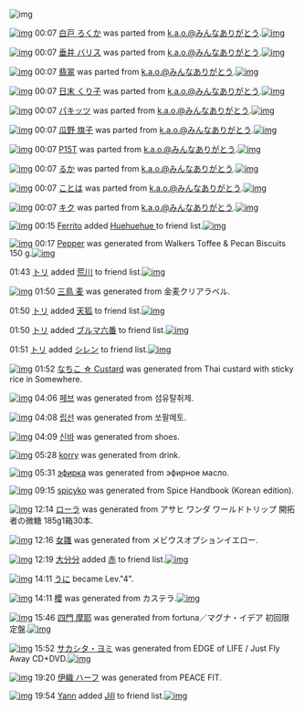 ![img](http://gdrive-cdn.herokuapp.com/537b65a5bc09f0000721dda7/512px-barcode.png)

[![img](http://www.deviantsart.com/16dmjji.png)](http://www.barcodekanojo.com/kanojo/2114511/%E7%99%BD%E6%88%B8%20%E3%82%8D%E3%81%8F%E3%81%8B) 00:07 [白戸 ろくか](http://www.barcodekanojo.com/kanojo/2114511/%E7%99%BD%E6%88%B8%20%E3%82%8D%E3%81%8F%E3%81%8B) was parted from [k.a.o.@みんなありがとう](http://www.barcodekanojo.com/kanojo/2114511/%E7%99%BD%E6%88%B8%20%E3%82%8D%E3%81%8F%E3%81%8B).[![img](http://www.deviantsart.com/1ne7497.jpeg)](http://www.barcodekanojo.com/user/30944/k.a.o.%40%E3%81%BF%E3%82%93%E3%81%AA%E3%81%82%E3%82%8A%E3%81%8C%E3%81%A8%E3%81%86) 

[![img](http://www.deviantsart.com/h4g6qp.png)](http://www.barcodekanojo.com/kanojo/2249071/%E5%9E%82%E4%BA%95%20%E3%83%90%E3%83%AA%E3%82%B9) 00:07 [垂井 バリス](http://www.barcodekanojo.com/kanojo/2249071/%E5%9E%82%E4%BA%95%20%E3%83%90%E3%83%AA%E3%82%B9) was parted from [k.a.o.@みんなありがとう](http://www.barcodekanojo.com/kanojo/2249071/%E5%9E%82%E4%BA%95%20%E3%83%90%E3%83%AA%E3%82%B9).[![img](http://www.deviantsart.com/1ne7497.jpeg)](http://www.barcodekanojo.com/user/30944/k.a.o.%40%E3%81%BF%E3%82%93%E3%81%AA%E3%81%82%E3%82%8A%E3%81%8C%E3%81%A8%E3%81%86) 

[![img](http://www.deviantsart.com/1edvsc6.png)](http://www.barcodekanojo.com/kanojo/2194448/%E7%BF%A1%E7%BF%A0) 00:07 [翡翠](http://www.barcodekanojo.com/kanojo/2194448/%E7%BF%A1%E7%BF%A0) was parted from [k.a.o.@みんなありがとう](http://www.barcodekanojo.com/kanojo/2194448/%E7%BF%A1%E7%BF%A0).[![img](http://www.deviantsart.com/1ne7497.jpeg)](http://www.barcodekanojo.com/user/30944/k.a.o.%40%E3%81%BF%E3%82%93%E3%81%AA%E3%81%82%E3%82%8A%E3%81%8C%E3%81%A8%E3%81%86) 

[![img](http://www.deviantsart.com/1fh77c6.png)](http://www.barcodekanojo.com/kanojo/1888757/%E6%97%A5%E6%9C%AB%20%E3%81%8F%E3%82%8A%E5%AD%90) 00:07 [日末 くり子](http://www.barcodekanojo.com/kanojo/1888757/%E6%97%A5%E6%9C%AB%20%E3%81%8F%E3%82%8A%E5%AD%90) was parted from [k.a.o.@みんなありがとう](http://www.barcodekanojo.com/kanojo/1888757/%E6%97%A5%E6%9C%AB%20%E3%81%8F%E3%82%8A%E5%AD%90).[![img](http://www.deviantsart.com/1ne7497.jpeg)](http://www.barcodekanojo.com/user/30944/k.a.o.%40%E3%81%BF%E3%82%93%E3%81%AA%E3%81%82%E3%82%8A%E3%81%8C%E3%81%A8%E3%81%86) 

[![img](http://www.deviantsart.com/9vg7mp.png)](http://www.barcodekanojo.com/kanojo/1963816/%E3%83%91%E3%82%AD%E3%83%83%E3%83%84) 00:07 [パキッツ](http://www.barcodekanojo.com/kanojo/1963816/%E3%83%91%E3%82%AD%E3%83%83%E3%83%84) was parted from [k.a.o.@みんなありがとう](http://www.barcodekanojo.com/kanojo/1963816/%E3%83%91%E3%82%AD%E3%83%83%E3%83%84).[![img](http://www.deviantsart.com/1ne7497.jpeg)](http://www.barcodekanojo.com/user/30944/k.a.o.%40%E3%81%BF%E3%82%93%E3%81%AA%E3%81%82%E3%82%8A%E3%81%8C%E3%81%A8%E3%81%86) 

[![img](http://www.deviantsart.com/2kuiec8.png)](http://www.barcodekanojo.com/kanojo/2105936/%E7%93%9C%E9%87%8E%20%E6%97%97%E5%AD%90) 00:07 [瓜野 旗子](http://www.barcodekanojo.com/kanojo/2105936/%E7%93%9C%E9%87%8E%20%E6%97%97%E5%AD%90) was parted from [k.a.o.@みんなありがとう](http://www.barcodekanojo.com/kanojo/2105936/%E7%93%9C%E9%87%8E%20%E6%97%97%E5%AD%90).[![img](http://www.deviantsart.com/1ne7497.jpeg)](http://www.barcodekanojo.com/user/30944/k.a.o.%40%E3%81%BF%E3%82%93%E3%81%AA%E3%81%82%E3%82%8A%E3%81%8C%E3%81%A8%E3%81%86) 

[![img](http://www.deviantsart.com/4u1tkb.png)](http://www.barcodekanojo.com/kanojo/1954364/P15T) 00:07 [P15T](http://www.barcodekanojo.com/kanojo/1954364/P15T) was parted from [k.a.o.@みんなありがとう](http://www.barcodekanojo.com/kanojo/1954364/P15T).[![img](http://www.deviantsart.com/1ne7497.jpeg)](http://www.barcodekanojo.com/user/30944/k.a.o.%40%E3%81%BF%E3%82%93%E3%81%AA%E3%81%82%E3%82%8A%E3%81%8C%E3%81%A8%E3%81%86) 

[![img](http://www.deviantsart.com/8rormf.png)](http://www.barcodekanojo.com/kanojo/1883742/%E3%82%8B%E3%81%8B) 00:07 [るか](http://www.barcodekanojo.com/kanojo/1883742/%E3%82%8B%E3%81%8B) was parted from [k.a.o.@みんなありがとう](http://www.barcodekanojo.com/kanojo/1883742/%E3%82%8B%E3%81%8B).[![img](http://www.deviantsart.com/1ne7497.jpeg)](http://www.barcodekanojo.com/user/30944/k.a.o.%40%E3%81%BF%E3%82%93%E3%81%AA%E3%81%82%E3%82%8A%E3%81%8C%E3%81%A8%E3%81%86) 

[![img](http://www.deviantsart.com/22s5fo3.png)](http://www.barcodekanojo.com/kanojo/1883737/%E3%81%93%E3%81%A8%E3%81%AF) 00:07 [ことは](http://www.barcodekanojo.com/kanojo/1883737/%E3%81%93%E3%81%A8%E3%81%AF) was parted from [k.a.o.@みんなありがとう](http://www.barcodekanojo.com/kanojo/1883737/%E3%81%93%E3%81%A8%E3%81%AF).[![img](http://www.deviantsart.com/1ne7497.jpeg)](http://www.barcodekanojo.com/user/30944/k.a.o.%40%E3%81%BF%E3%82%93%E3%81%AA%E3%81%82%E3%82%8A%E3%81%8C%E3%81%A8%E3%81%86) 

[![img](http://www.deviantsart.com/24dk4c8.png)](http://www.barcodekanojo.com/kanojo/1727963/%E3%82%AD%E3%82%AF) 00:07 [キク](http://www.barcodekanojo.com/kanojo/1727963/%E3%82%AD%E3%82%AF) was parted from [k.a.o.@みんなありがとう](http://www.barcodekanojo.com/kanojo/1727963/%E3%82%AD%E3%82%AF).[![img](http://www.deviantsart.com/1ne7497.jpeg)](http://www.barcodekanojo.com/user/30944/k.a.o.%40%E3%81%BF%E3%82%93%E3%81%AA%E3%81%82%E3%82%8A%E3%81%8C%E3%81%A8%E3%81%86) 

[![img](http://www.deviantsart.com/2f75ujp.jpeg)](http://www.barcodekanojo.com/user/500501/Ferrito) 00:15 [Ferrito](http://www.barcodekanojo.com/user/500501/Ferrito) added [Huehuehue ](http://www.barcodekanojo.com/kanojo/3129322/Huehuehue%20) to friend list.[![img](http://www.deviantsart.com/31a2pt8.png)](http://www.barcodekanojo.com/kanojo/3129322/Huehuehue%20) 

[![img](http://www.deviantsart.com/35ua95g.png)](http://www.barcodekanojo.com/kanojo/3193372/Pepper) 00:17 [Pepper](http://www.barcodekanojo.com/kanojo/3193372/Pepper) was generated from Walkers Toffee &amp; Pecan Biscuits 150 g.[![img](http://www.deviantsart.com/3ovdrlt.jpeg)](http://www.barcodekanojo.com/product_images/barcode/6019099/1425914197/Walkers%20Toffee%20%26%20Pecan%20Biscuits%20150%20g.jpg) 

01:43 [トリ](http://www.barcodekanojo.com/user/500502/%E3%83%88%E3%83%AA) added [荒川](http://www.barcodekanojo.com/kanojo/2585017/%E8%8D%92%E5%B7%9D) to friend list.[![img](http://www.deviantsart.com/30dnv68.png)](http://www.barcodekanojo.com/kanojo/2585017/%E8%8D%92%E5%B7%9D) 

[![img](http://www.deviantsart.com/134rc00.png)](http://www.barcodekanojo.com/kanojo/3193373/%E4%B8%89%E9%B3%A5%20%E9%BA%A6) 01:50 [三鳥 麦](http://www.barcodekanojo.com/kanojo/3193373/%E4%B8%89%E9%B3%A5%20%E9%BA%A6) was generated from 金麦クリアラベル.

01:50 [トリ](http://www.barcodekanojo.com/user/500502/%E3%83%88%E3%83%AA) added [天狐](http://www.barcodekanojo.com/kanojo/2584270/%E5%A4%A9%E7%8B%90) to friend list.[![img](http://www.deviantsart.com/39ufc1l.png)](http://www.barcodekanojo.com/kanojo/2584270/%E5%A4%A9%E7%8B%90) 

01:50 [トリ](http://www.barcodekanojo.com/user/500502/%E3%83%88%E3%83%AA) added [ブルマ六番](http://www.barcodekanojo.com/kanojo/2861107/%E3%83%96%E3%83%AB%E3%83%9E%E5%85%AD%E7%95%AA) to friend list.[![img](http://www.deviantsart.com/3r13d5d.png)](http://www.barcodekanojo.com/kanojo/2861107/%E3%83%96%E3%83%AB%E3%83%9E%E5%85%AD%E7%95%AA) 

01:51 [トリ](http://www.barcodekanojo.com/user/500502/%E3%83%88%E3%83%AA) added [シレン](http://www.barcodekanojo.com/kanojo/3122426/%E3%82%B7%E3%83%AC%E3%83%B3) to friend list.[![img](http://www.deviantsart.com/2h7pn04.png)](http://www.barcodekanojo.com/kanojo/3122426/%E3%82%B7%E3%83%AC%E3%83%B3) 

[![img](http://www.deviantsart.com/109nrlh.png)](http://www.barcodekanojo.com/kanojo/3193374/%E3%81%AA%E3%81%A1%E3%81%93%20%E2%98%86%20Custard) 01:52 [なちこ ☆ Custard](http://www.barcodekanojo.com/kanojo/3193374/%E3%81%AA%E3%81%A1%E3%81%93%20%E2%98%86%20Custard) was generated from Thai custard with sticky rice in Somewhere.

[![img](http://www.deviantsart.com/rvehqf.png)](http://www.barcodekanojo.com/kanojo/3193375/%ED%8E%98%EB%B8%8C) 04:06 [페브](http://www.barcodekanojo.com/kanojo/3193375/%ED%8E%98%EB%B8%8C) was generated from 섬유탈취제.

[![img](http://www.deviantsart.com/ajvris.png)](http://www.barcodekanojo.com/kanojo/3193376/%EB%A6%BD%EC%84%A0) 04:08 [립선](http://www.barcodekanojo.com/kanojo/3193376/%EB%A6%BD%EC%84%A0) was generated from 쏘팔메토.

[![img](http://www.deviantsart.com/3fplv5p.png)](http://www.barcodekanojo.com/kanojo/3193377/%EC%8B%A0%EB%B0%94) 04:09 [신바](http://www.barcodekanojo.com/kanojo/3193377/%EC%8B%A0%EB%B0%94) was generated from shoes.

[![img](http://www.deviantsart.com/2pgmpco.png)](http://www.barcodekanojo.com/kanojo/3193378/korry) 05:28 [korry](http://www.barcodekanojo.com/kanojo/3193378/korry) was generated from drink.

[![img](http://www.deviantsart.com/38qqa7r.png)](http://www.barcodekanojo.com/kanojo/3193379/%D1%8D%D1%84%D0%B8%D1%80%D0%BA%D0%B0) 05:31 [эфирка](http://www.barcodekanojo.com/kanojo/3193379/%D1%8D%D1%84%D0%B8%D1%80%D0%BA%D0%B0) was generated from эфирное масло.

[![img](http://www.deviantsart.com/369s74v.png)](http://www.barcodekanojo.com/kanojo/3193380/spicyko) 09:15 [spicyko](http://www.barcodekanojo.com/kanojo/3193380/spicyko) was generated from Spice Handbook (Korean edition).

[![img](http://www.deviantsart.com/2vs5fv8.png)](http://www.barcodekanojo.com/kanojo/3193381/%E3%83%AD%E3%83%BC%E3%83%A9) 12:14 [ローラ](http://www.barcodekanojo.com/kanojo/3193381/%E3%83%AD%E3%83%BC%E3%83%A9) was generated from アサヒ ワンダ ワールドトリップ 開拓者の微糖 185g1箱30本.

[![img](http://www.deviantsart.com/2kvb6hm.png)](http://www.barcodekanojo.com/kanojo/3193382/%E5%A5%B3%E9%9B%9B) 12:16 [女雛](http://www.barcodekanojo.com/kanojo/3193382/%E5%A5%B3%E9%9B%9B) was generated from メビウスオプションイエロー.

[![img](http://www.deviantsart.com/34tidcm.jpeg)](http://www.barcodekanojo.com/user/445226/%E5%A4%A7%E5%88%86%E5%88%86) 12:19 [大分分](http://www.barcodekanojo.com/user/445226/%E5%A4%A7%E5%88%86%E5%88%86) added [赤](http://www.barcodekanojo.com/kanojo/2668535/%E8%B5%A4) to friend list.[![img](http://www.deviantsart.com/5l9hmf.png)](http://www.barcodekanojo.com/kanojo/2668535/%E8%B5%A4) 

[![img](http://www.deviantsart.com/7r3gfg.jpeg)](http://www.barcodekanojo.com/user/487459/%E3%81%86%E3%81%AB) 14:11 [うに](http://www.barcodekanojo.com/user/487459/%E3%81%86%E3%81%AB) became Lev."4".

[![img](http://www.deviantsart.com/1p25p1c.png)](http://www.barcodekanojo.com/kanojo/3193383/%E6%AB%BB) 14:11 [櫻](http://www.barcodekanojo.com/kanojo/3193383/%E6%AB%BB) was generated from カステラ.[![img](http://www.deviantsart.com/1o07ikl.jpeg)](http://www.barcodekanojo.com/product_images/barcode/4567316/1363954044/%E3%81%95%E3%81%8F%E3%82%89%E3%81%8B%E3%81%99%E3%81%A6%E3%82%89.jpg) 

[![img](http://www.deviantsart.com/ml7a8r.png)](http://www.barcodekanojo.com/kanojo/3193384/%E5%9B%9B%E9%96%80%20%E6%91%A9%E8%80%B6) 15:46 [四門 摩耶](http://www.barcodekanojo.com/kanojo/3193384/%E5%9B%9B%E9%96%80%20%E6%91%A9%E8%80%B6) was generated from fortuna／マグナ・イデア 初回限定盤.[![img](http://www.deviantsart.com/13fmb0r.jpeg)](http://www.barcodekanojo.com/product_images/barcode/6019116/1425969945/fortuna%EF%BC%8F%E3%83%9E%E3%82%B0%E3%83%8A%E3%83%BB%E3%82%A4%E3%83%87%E3%82%A2%20%E5%88%9D%E5%9B%9E%E9%99%90%E5%AE%9A%E7%9B%A4.jpg) 

[![img](http://www.deviantsart.com/tpilao.png)](http://www.barcodekanojo.com/kanojo/3193385/%E3%82%B5%E3%82%AB%E3%82%B7%E3%82%BF%E3%83%BB%E3%83%A8%E3%83%9F) 15:52 [サカシタ・ヨミ](http://www.barcodekanojo.com/kanojo/3193385/%E3%82%B5%E3%82%AB%E3%82%B7%E3%82%BF%E3%83%BB%E3%83%A8%E3%83%9F) was generated from EDGE of LIFE / Just Fly Away CD+DVD.[![img](http://www.deviantsart.com/h4onoe.jpeg)](http://www.barcodekanojo.com/product_images/barcode/6019117/1425970321/EDGE%20of%20LIFE%20%2F%20Just%20Fly%20Away%20CD%2BDVD.jpg) 

[![img](http://www.deviantsart.com/37ko6e3.png)](http://www.barcodekanojo.com/kanojo/3193386/%E4%BC%8A%E7%B9%94%20%E3%83%8F%E3%83%BC%E3%83%95) 19:20 [伊織 ハーフ](http://www.barcodekanojo.com/kanojo/3193386/%E4%BC%8A%E7%B9%94%20%E3%83%8F%E3%83%BC%E3%83%95) was generated from PEACE FIT.

[![img](http://www.deviantsart.com/nuk88l.jpeg)](http://www.barcodekanojo.com/user/397791/Yann) 19:54 [Yann](http://www.barcodekanojo.com/user/397791/Yann) added [Jill](http://www.barcodekanojo.com/kanojo/2498362/Jill) to friend list.[![img](http://www.deviantsart.com/2bmjffh.png)](http://www.barcodekanojo.com/kanojo/2498362/Jill) 


